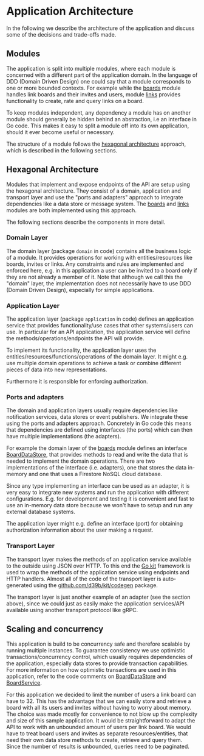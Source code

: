 # Application Architecture

In the following we describe the architecture of the application and discuss some of the decisions and trade-offs made.

## Modules

The application is split into multiple modules, where each module is concerned with a different part of the application domain. In the language of DDD (Domain Driven Design) one could say that a module corresponds to one or more bounded contexts. For example while the  [boards](internal/boards) module handles link boards and their invites and users, module [links](internal/links) provides functionality to create, rate and query links on a board.

To keep modules independent, any dependency a module has on another module should generally be hidden behind an abstraction, i.e an interface in Go code.
This makes it easy to split a module off into its own application, should it ever become useful or necessary.

The structure of a module follows the [hexagonal architecture](https://en.wikipedia.org/wiki/Hexagonal_architecture_(software)) approach, which is described in the following sections.


## Hexagonal Architecture

Modules that implement and expose endpoints of the API are setup using the hexagonal architecture.
They consist of a domain, application and transport layer and use the "ports and adapters" approach to integrate dependencies like a data store or message system.
The [boards](internal/boards) and [links](internal/links) modules are both implemented using this approach.

The following sections describe the components in more detail.

### Domain Layer

The domain layer (package `domain` in code) contains all the business logic of a module. It provides operations for working with entities/resources like boards, invites or links.
Any constraints and rules are implemented and enforced here, e.g. in this application a user can be invited to a board only if they are not already a member of it.
Note that although we call this the "domain" layer, the implementation does not necessarily have to use DDD (Domain Driven Design), especially for simple applications.

### Application Layer

The application layer (package `application` in code) defines an application service that provides functionality/use cases that other systems/users can use.
In particular for an API application, the application service will define the methods/operations/endpoints the API will provide.

To implement its functionality, the application layer uses the entities/resources/functions/operations of the domain layer.
It might e.g. use multiple domain operations to achieve a task or combine different pieces of data into new representations. 

Furthermore it is responsible for enforcing authorization.

### Ports and adapters

The domain and application layers usually require dependencies like notification services, data stores or event publishers.
We integrate these using the ports and adapters approach.
Concretely in Go code this means that dependencies are defined using interfaces (the ports) which can then have multiple implementations (the adapters).

For example the domain layer of the [boards](internal/boards) module defines an interface [BoardDataStore](internal/boards/domain/datastore.go), that provides methods to read and write the data that is needed to implement the domain operations.
There are two implementations of the interface (i.e. adapters), one that stores the data in-memory and one that uses a Firestore NoSQL cloud database.

Since any type implementing an interface can be used as an adapter, it is very easy to integrate new systems and run the application with different configurations. E.g. for development and testing it is convenient and fast to use an in-memory data store because we won't have to setup and run any external database systems.  

The application layer might e.g. define an interface (port) for obtaining authorization information about the user making a request.

### Transport Layer

The transport layer makes the methods of an application service available to the outside using JSON over HTTP.
To this end the [Go kit](https://github.com/go-kit/kit) framework is used to wrap the methods of the application service using endpoints and HTTP handlers.
Almost all of the code of the transport layer is auto-generated using the [github.com/d39b/kit/codegen](https://pkg.go.dev/github.com/d39b/kit/codegen) package.

The transport layer is just another example of an adapter (see the section above), since we could just as easily make the application services/API available using another transport protocol like gRPC.


## Scaling and concurrency

This application is build to be concurrency safe and therefore scalable by running multiple instances.
To guarantee consistency we use optimistic transactions/concurrency control, which usually requires dependencies of the application, especially data stores to provide transaction capabilities.
For more information on how optimistic transactions are used in this application, refer to the code comments on [BoardDataStore](internal/boards/domain/datastore.go) and [BoardService](internal/boards/domain/service.go).

For this application we decided to limit the number of users a link board can have to 32.
This has the advantage that we can easily store and retrieve a board with all its users and invites without having to worry about memory.
The choice was made mostly for convenience to not blow up the complexity and size of this sample application. It would be straightforward to adapt the API to work with an unbounded amount of users per link board.
We would have to treat board users and invites as separate resources/entities, that need their own data store methods to create, retrieve and query them. Since the number of results is unbounded, queries need to be paginated.

